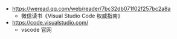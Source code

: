 - https://weread.qq.com/web/reader/7bc32db071f02f257bc2a8a
  - 微信读书《Visual Studio Code 权威指南》
- https://code.visualstudio.com/
  - vscode 官网
